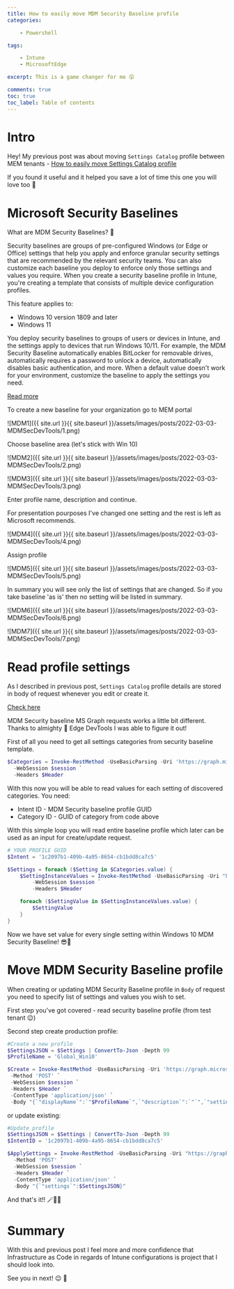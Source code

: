```yaml
---
title: How to easily move MDM Security Baseline profile
categories:

    - Powershell

tags:

    - Intune
    - MicrosoftEdge

excerpt: This is a game changer for me 😲

comments: true
toc: true
toc_label: Table of contents
---
```


# Intro

Hey! My previous post was about moving `Settings Catalog` profile between MEM tenants - [How to easily move Settings Catalog profile
](https://universecitiz3n.tech/powershell/SettingsCatalog-Move/)

If you found it useful and it helped you save a lot of time this one you will love too 🥰

# Microsoft Security Baselines

What are MDM Security Baselines? 🔐

Security baselines are groups of pre-configured Windows (or Edge or Office) settings that help you apply and enforce granular security settings that are recommended by the relevant security teams. You can also customize each baseline you deploy to enforce only those settings and values you require. When you create a security baseline profile in Intune, you're creating a template that consists of multiple device configuration profiles.

This feature applies to:

* Windows 10 version 1809 and later
* Windows 11

You deploy security baselines to groups of users or devices in Intune, and the settings apply to devices that run Windows 10/11. For example, the MDM Security Baseline automatically enables BitLocker for removable drives, automatically requires a password to unlock a device, automatically disables basic authentication, and more. When a default value doesn't work for your environment, customize the baseline to apply the settings you need.

[Read more](https://docs.microsoft.com/en-us/mem/intune/protect/security-baselines)

To create a new baseline for your organization go to MEM portal

![MDM1]({{ site.url }}{{ site.baseurl }}/assets/images/posts/2022-03-03-MDMSecDevTools/1.png)

Choose baseline area (let's stick with Win 10)

![MDM2]({{ site.url }}{{ site.baseurl }}/assets/images/posts/2022-03-03-MDMSecDevTools/2.png)

![MDM3]({{ site.url }}{{ site.baseurl }}/assets/images/posts/2022-03-03-MDMSecDevTools/3.png)

Enter profile name, description and continue.

For presentation pourposes I've changed one setting and the rest is left as Microsoft recommends.

![MDM4]({{ site.url }}{{ site.baseurl }}/assets/images/posts/2022-03-03-MDMSecDevTools/4.png)

Assign profile

![MDM5]({{ site.url }}{{ site.baseurl }}/assets/images/posts/2022-03-03-MDMSecDevTools/5.png)

In summary you will see only the list of settings that are changed. So if you take baseline 'as is' then no setting will be listed in summary.

![MDM6]({{ site.url }}{{ site.baseurl }}/assets/images/posts/2022-03-03-MDMSecDevTools/6.png)

![MDM7]({{ site.url }}{{ site.baseurl }}/assets/images/posts/2022-03-03-MDMSecDevTools/7.png)

# Read profile settings

As I described in previous post, `Settings Catalog` profile details are stored in body of request whenever you edit or create it.

[Check here](https://universecitiz3n.tech/powershell/SettingsCatalog-Move/#move-settings-catalog-profile)

MDM Security baseline MS Graph requests works a little bit different. Thanks to almighty 💪 Edge DevTools I was able to figure it out!

First of all you need to get all settings categories from security baseline template.

```powershell
$Categories = Invoke-RestMethod -UseBasicParsing -Uri 'https://graph.microsoft.com/beta/deviceManagement/templates/034ccd46-190c-4afc-adf1-ad7cc11262eb/categories'
  -WebSession $session `
  -Headers $Header 
```

With this now you will be able to read values for each setting of discovered categories.
You need:

* Intent ID - MDM Security baseline profile GUID
* Category ID - GUID of category from code above

With this simple loop you will read entire baseline profile which later can be used as an input for create/update request.

```powershell
# YOUR PROFILE GUID
$Intent = '1c2097b1-409b-4a95-8654-cb1bdd8ca7c5'

$Settings = foreach ($Setting in $Categories.value) {
    $SettingInstanceValues = Invoke-RestMethod -UseBasicParsing -Uri "https://graph.microsoft.com/beta/deviceManagement/intents/$Intent/categories/$($Setting.id)/settings?`$expand=Microsoft.Graph.DeviceManagementComplexSettingInstance/Value" `
        -WebSession $session `
        -Headers $Header

    foreach ($SettingValue in $SettingInstanceValues.value) {
        $SettingValue
    }
}
```

Now we have set value for every single setting within Windows 10 MDM Security Baseline! 😎🎉

# Move MDM Security Baseline profile

When creating or updating MDM Security Baseline profile in `Body` of request you need to specify list of settings and values you wish to set.

First step you've got covered - read security baseline profile (from test tenant 😉)

Second step create production profile:

```powershell
#Create a new profile
$SettingsJSON = $Settings | ConvertTo-Json -Depth 99
$ProfileName = 'Global_Win10'

$Create = Invoke-RestMethod -UseBasicParsing -Uri 'https://graph.microsoft.com/beta/deviceManagement/templates/034ccd46-190c-4afc-adf1-ad7cc11262eb/createInstance' `
 -Method 'POST' `
 -WebSession $session `
 -Headers $Header `
 -ContentType 'application/json' `
 -Body "{`"displayName`":`"$ProfileName`",`"description`":`"`",`"settingsDelta`":$SettingsJSON,`"roleScopeTagIds`":[`"0`"]}"

```

or update existing:

```powershell
#Update profile
$SettingsJSON = $Settings | ConvertTo-Json -Depth 99
$IntentID = '1c2097b1-409b-4a95-8654-cb1bdd8ca7c5'

$ApplySettings = Invoke-RestMethod -UseBasicParsing -Uri "https://graph.microsoft.com/beta/deviceManagement/intents/$IntentID/updateSettings" `
  -Method 'POST' `
  -WebSession $session `
  -Headers $Header `
  -ContentType 'application/json' `
  -Body "{`"settings`":$SettingsJSON}"
```

And that's it!! 🪄🤝😁

# Summary

With this and previous post I feel more and more confidence that Infrastructure as Code in regards of Intune configurations is project that I should look into.

See you in next! 😉 🧠

